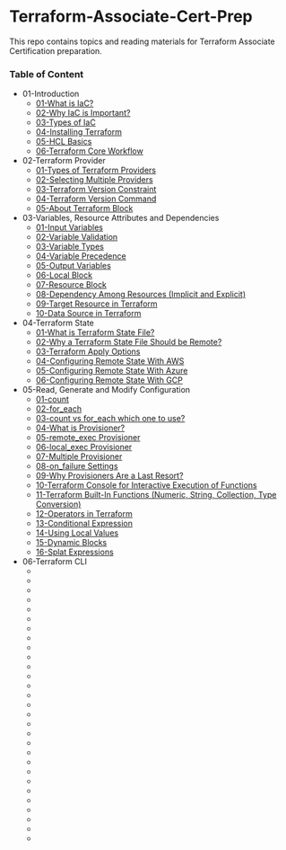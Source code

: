 # Terraform-Associate-Cert-Prep
This repo contains topics and reading materials for Terraform Associate Certification preparation.

### Table of Content
* 01-Introduction
    * [01-What is IaC?](https://www.redhat.com/en/topics/automation/what-is-infrastructure-as-code-iac)
    * [02-Why IaC is Important?](https://www.stackpath.com/edge-academy/what-is-infrastructure-as-code/)
    * [03-Types of IaC](https://codefresh.io/learn/infrastructure-as-code/4-types-of-iac-tools-and-10-tools-you-should-know/)
    * [04-Installing Terraform](https://developer.hashicorp.com/terraform/tutorials/aws-get-started/install-cli)
    * [05-HCL Basics](https://developer.hashicorp.com/terraform/language/syntax/configuration)
    * [06-Terraform Core Workflow](https://www.geeksforgeeks.org/terraform-work-flow/)
* 02-Terraform Provider
    * [01-Types of Terraform Providers](https://www.educative.io/answers/types-of-terraform-providers)
    * [02-Selecting Multiple Providers](https://developer.hashicorp.com/terraform/language/providers/configuration#alias-multiple-provider-configurations)
    * [03-Terraform Version Constraint](https://developer.hashicorp.com/terraform/language/expressions/version-constraints)
    * [04-Terraform Version Command](https://developer.hashicorp.com/terraform/cli/commands/version)
    * [05-About Terraform Block](https://developer.hashicorp.com/terraform/language/settings)
* 03-Variables, Resource Attributes and Dependencies
    * [01-Input Variables](https://developer.hashicorp.com/terraform/language/values/variables)
    * [02-Variable Validation](https://developer.hashicorp.com/terraform/language/values/variables#custom-validation-rules)
    * [03-Variable Types](https://developer.hashicorp.com/terraform/language/values/variables#type-constraints)
    * [04-Variable Precedence](https://developer.hashicorp.com/terraform/language/values/variables#variable-definition-precedence)
    * [05-Output Variables](https://developer.hashicorp.com/terraform/language/values/outputs)
    * [06-Local Block](https://developer.hashicorp.com/terraform/language/values/locals)
    * [07-Resource Block](https://developer.hashicorp.com/terraform/language/resources/syntax)
    * [08-Dependency Among Resources (Implicit and Explicit)](https://developer.hashicorp.com/terraform/tutorials/configuration-language/dependencies)
    * [09-Target Resource in Terraform](https://developer.hashicorp.com/terraform/tutorials/state/resource-targeting)
    * [10-Data Source in Terraform](https://developer.hashicorp.com/terraform/language/data-sources)
* 04-Terraform State
    * [01-What is Terraform State File?](https://developer.hashicorp.com/terraform/language/state)
    * [02-Why a Terraform State File Should be Remote?](https://developer.hashicorp.com/terraform/language/state/remote)
    * [03-Terraform Apply Options](https://developer.hashicorp.com/terraform/cli/commands/apply)
    * [04-Configuring Remote State With AWS](https://registry.terraform.io/providers/sbercloud-terraform/sbercloud/latest/docs/guides/remote-state-backend)
    * [05-Configuring Remote State With Azure](https://learn.microsoft.com/en-us/azure/developer/terraform/store-state-in-azure-storage?tabs=azure-cli)
    * [06-Configuring Remote State With GCP](https://cloud.google.com/docs/terraform/resource-management/store-state)
* 05-Read, Generate and Modify Configuration
    * [01-count](https://developer.hashicorp.com/terraform/language/meta-arguments/count)
    * [02-for_each](https://developer.hashicorp.com/terraform/language/meta-arguments/for_each)
    * [03-count vs for_each which one to use?](https://developer.hashicorp.com/terraform/language/meta-arguments/count#when-to-use-for_each-instead-of-count)
    * [04-What is Provisioner?](https://developer.hashicorp.com/terraform/language/resources/provisioners/syntax)
    * [05-remote_exec Provisioner](https://developer.hashicorp.com/terraform/language/resources/provisioners/remote-exec)
    * [06-local_exec Provisioner](https://developer.hashicorp.com/terraform/language/resources/provisioners/local-exec)
    * [07-Multiple Provisioner](https://developer.hashicorp.com/terraform/language/resources/provisioners/syntax#multiple-provisioners)
    * [08-on_failure Settings](https://developer.hashicorp.com/terraform/language/resources/provisioners/syntax#failure-behavior)
    * [09-Why Provisioners Are a Last Resort?](https://developer.hashicorp.com/terraform/language/resources/provisioners/syntax#provisioners-are-a-last-resort)
    * [10-Terraform Console for Interactive Execution of Functions](https://developer.hashicorp.com/terraform/cli/commands/console)
    * [11-Terraform Built-In Functions (Numeric, String, Collection, Type Conversion)](https://developer.hashicorp.com/terraform/language/functions)
    * [12-Operators in Terraform](https://developer.hashicorp.com/terraform/language/expressions/operators)
    * [13-Conditional Expression](https://developer.hashicorp.com/terraform/language/expressions/conditionals)
    * [14-Using Local Values](https://developer.hashicorp.com/terraform/language/values/locals)
    * [15-Dynamic Blocks](https://developer.hashicorp.com/terraform/language/expressions/dynamic-blocks)
    * [16-Splat Expressions](https://developer.hashicorp.com/terraform/language/expressions/splat)
* 06-Terraform CLI
    * []()
    * []()
    * []()
    * []()
    * []()
    * []()
    * []()
    * []()
    * []()
    * []()
    * []()
    * []()
    * []()
    * []()
    * []()
    * []()
    * []()
    * []()
    * []()
    * []()
    * []()
    * []()
    * []()
    * []()
    * []()
    * []()
    * []()
    * []()
    * []()


